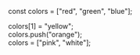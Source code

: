 const colors = ["red", "green", "blue"];

colors[1] = "yellow";        
colors.push("orange");       
colors = ["pink", "white"];  
